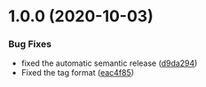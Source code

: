 # 1.0.0 (2020-10-03)


### Bug Fixes

* fixed the automatic semantic release ([d9da294](https://github.com/SolidAlloy/StructDropDown/commit/d9da294a9706838e7e887f3e6a91a59b88aacb82))
* Fixed the tag format ([eac4f85](https://github.com/SolidAlloy/StructDropDown/commit/eac4f85cf746a565d7867967f4c4568cb04df85a))
